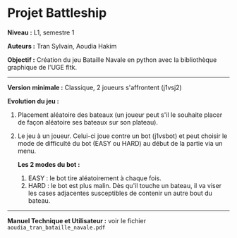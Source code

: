 # Projet Battleship
**Niveau :** L1, semestre 1

**Auteurs :** Tran Sylvain, Aoudia Hakim

**Objectif :** Création du jeu Bataille Navale en python avec la bibliothèque graphique de l'UGE fltk.

---

**Version minimale :** Classique, 2 joueurs s'affrontent (j1vsj2)

**Evolution du jeu :** 
1. Placement aléatoire des bateaux (un joueur peut s'il le souhaite placer de façon aléatoire ses bateaux sur son plateau).
2. Le jeu à un joueur. Celui-ci joue contre un bot (j1vsbot) et peut choisir le mode de difficulté du bot (EASY ou HARD) au début de la partie via un menu.  

   **Les 2 modes du bot :**  
   1. EASY : le bot tire aléatoirement à chaque fois.
   2. HARD : le bot est plus malin. Dès qu'il touche un bateau, il va viser les cases adjacentes susceptibles de contenir un autre bout du bateau.

---

**Manuel Technique et Utilisateur :** voir le fichier `aoudia_tran_bataille_navale.pdf`
